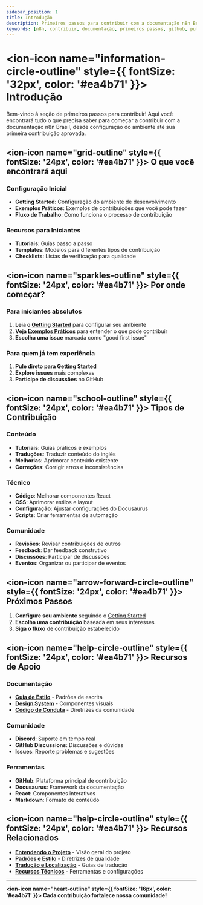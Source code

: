 ```yaml
---
sidebar_position: 1
title: Introdução
description: Primeiros passos para contribuir com a documentação n8n Brasil
keywords: [n8n, contribuir, documentação, primeiros passos, github, pull request]
---
```


# <ion-icon name="information-circle-outline" style={{ fontSize: '32px', color: '#ea4b71' }}></ion-icon> Introdução

Bem-vindo à seção de primeiros passos para contribuir! Aqui você encontrará tudo o que precisa saber para começar a contribuir com a documentação n8n Brasil, desde configuração do ambiente até sua primeira contribuição aprovada.

## <ion-icon name="grid-outline" style={{ fontSize: '24px', color: '#ea4b71' }}></ion-icon> O que você encontrará aqui

### Configuração Inicial

- **Getting Started**: Configuração do ambiente de desenvolvimento
- **Exemplos Práticos**: Exemplos de contribuições que você pode fazer
- **Fluxo de Trabalho**: Como funciona o processo de contribuição

### Recursos para Iniciantes

- **Tutoriais**: Guias passo a passo
- **Templates**: Modelos para diferentes tipos de contribuição
- **Checklists**: Listas de verificação para qualidade

## <ion-icon name="sparkles-outline" style={{ fontSize: '24px', color: '#ea4b71' }}></ion-icon> Por onde começar?

### Para iniciantes absolutos

1. **Leia o [Getting Started](./getting-started)** para configurar seu ambiente
2. **Veja [Exemplos Práticos](./exemplos-praticos)** para entender o que pode contribuir
3. **Escolha uma issue** marcada como "good first issue"

### Para quem já tem experiência

1. **Pule direto para [Getting Started](./getting-started)**
2. **Explore issues** mais complexas
3. **Participe de discussões** no GitHub

## <ion-icon name="school-outline" style={{ fontSize: '24px', color: '#ea4b71' }}></ion-icon> Tipos de Contribuição

### Conteúdo

- **Tutoriais**: Guias práticos e exemplos
- **Traduções**: Traduzir conteúdo do inglês
- **Melhorias**: Aprimorar conteúdo existente
- **Correções**: Corrigir erros e inconsistências

### Técnico

- **Código**: Melhorar componentes React
- **CSS**: Aprimorar estilos e layout
- **Configuração**: Ajustar configurações do Docusaurus
- **Scripts**: Criar ferramentas de automação

### Comunidade

- **Revisões**: Revisar contribuições de outros
- **Feedback**: Dar feedback construtivo
- **Discussões**: Participar de discussões
- **Eventos**: Organizar ou participar de eventos

## <ion-icon name="arrow-forward-circle-outline" style={{ fontSize: '24px', color: '#ea4b71' }}></ion-icon> Próximos Passos

1. **Configure seu ambiente** seguindo o [Getting Started](./getting-started)
2. **Escolha uma contribuição** baseada em seus interesses
3. **Siga o fluxo** de contribuição estabelecido

## <ion-icon name="help-circle-outline" style={{ fontSize: '24px', color: '#ea4b71' }}></ion-icon> Recursos de Apoio

### Documentação

- **[Guia de Estilo](../03-padroes-e-estilo/guia-de-estilo)** - Padrões de escrita
- **[Design System](../03-padroes-e-estilo/design-system)** - Componentes visuais
- **[Código de Conduta](../01-entendendo-o-projeto/codigo-conduta)** - Diretrizes da comunidade

### Comunidade

- **Discord**: Suporte em tempo real
- **GitHub Discussions**: Discussões e dúvidas
- **Issues**: Reporte problemas e sugestões

### Ferramentas

- **GitHub**: Plataforma principal de contribuição
- **Docusaurus**: Framework da documentação
- **React**: Componentes interativos
- **Markdown**: Formato de conteúdo

## <ion-icon name="help-circle-outline" style={{ fontSize: '24px', color: '#ea4b71' }}></ion-icon> Recursos Relacionados

- **[Entendendo o Projeto](../01-entendendo-o-projeto/)** - Visão geral do projeto
- **[Padrões e Estilo](../03-padroes-e-estilo/)** - Diretrizes de qualidade
- **[Tradução e Localização](../04-traducao-e-localizacao/)** - Guias de tradução
- **[Recursos Técnicos](../05-recursos-tecnicos/)** - Ferramentas e configurações

---

**<ion-icon name="heart-outline" style={{ fontSize: '16px', color: '#ea4b71' }}></ion-icon> Cada contribuição fortalece nossa comunidade!**
